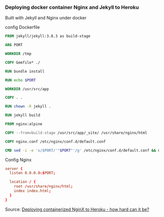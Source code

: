 ### Deploying docker container Nginx and Jekyll to Heroku

Built with Jekyll and Nginx under docker

config Dockerfile

```dockerfile
FROM jekyll/jekyll:3.8.3 as build-stage

ARG PORT

WORKDIR /tmp

COPY Gemfile* ./

RUN bundle install

RUN echo $PORT

WORKDIR /usr/src/app

COPY . .

RUN chown -R jekyll .

RUN jekyll build

FROM nginx:alpine

COPY --from=build-stage /usr/src/app/_site/ /usr/share/nginx/html

COPY nginx.conf /etc/nginx/conf.d/default.conf

CMD sed -i -e 's/$PORT/'"$PORT"'/g' /etc/nginx/conf.d/default.conf && nginx -g 'daemon off;'
```

Config Nginx

```conf
server {
  listen 0.0.0.0:$PORT;

  location / {
    root /usr/share/nginx/html;
    index index.html;
  }
}
```

Source: [Deploying containerized NginX to Heroku - how hard can it be?](https://dev.to/levelupkoodarit/deploying-containerized-nginx-to-heroku-how-hard-can-it-be-3g14)
